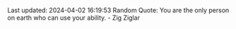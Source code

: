 Last updated: 2024-04-02 16:19:53
Random Quote: You are the only person on earth who can use your ability. - Zig Ziglar